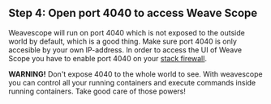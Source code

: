 <!-- post: -->


## Step 4: Open port 4040 to access Weave Scope

Weavescope will run on port 4040 which is not exposed to the outside world by default, which is a good thing. Make sure port 4040 is only accesible by your own IP-address. In order to access the UI of Weave Scope you have to enable port 4040 on your [stack firewall](http://help.cloud66.com/managing-your-stack/stac).

**WARNING!** 
Don't expose 4040 to the whole world to see. With weavescope you can control all your running containers and execute commands inside running containers. Take good care of those powers!
